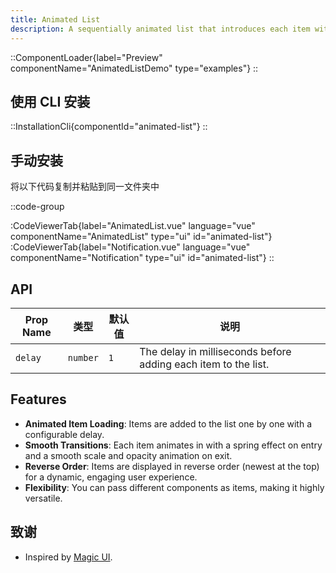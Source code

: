 ```yaml
---
title: Animated List
description: A sequentially animated list that introduces each item with a timed delay, perfect for displaying notifications or events on your landing page.
---
```


::ComponentLoader{label="Preview" componentName="AnimatedListDemo" type="examples"}
::

## 使用 CLI 安装

::InstallationCli{componentId="animated-list"}
::

## 手动安装

将以下代码复制并粘贴到同一文件夹中

::code-group

:CodeViewerTab{label="AnimatedList.vue" language="vue" componentName="AnimatedList" type="ui" id="animated-list"}
:CodeViewerTab{label="Notification.vue" language="vue" componentName="Notification" type="ui" id="animated-list"}
::

## API

| Prop Name | 类型     | 默认值 | 说明                                                           |
| --------- | -------- | ------ | -------------------------------------------------------------- |
| `delay`   | `number` | `1`    | The delay in milliseconds before adding each item to the list. |

## Features

- **Animated Item Loading**: Items are added to the list one by one with a configurable delay.
- **Smooth Transitions**: Each item animates in with a spring effect on entry and a smooth scale and opacity animation on exit.
- **Reverse Order**: Items are displayed in reverse order (newest at the top) for a dynamic, engaging user experience.
- **Flexibility**: You can pass different components as items, making it highly versatile.

## 致谢

- Inspired by [Magic UI](https://magicui.design/docs/components/animated-list).
